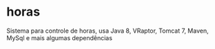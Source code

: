 # horas
Sistema para controle de horas, usa Java 8, VRaptor, Tomcat 7, Maven, MySql e mais algumas dependências 
